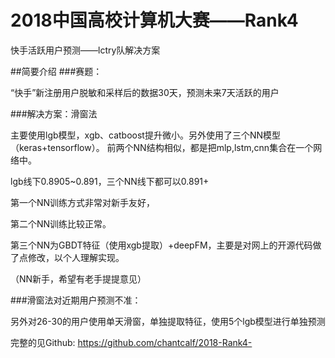 # 2018中国高校计算机大赛——Rank4 
快手活跃用户预测——lctry队解决方案

##简要介绍
###赛题：

“快手”新注册用户脱敏和采样后的数据30天，预测未来7天活跃的用户

###解决方案：滑窗法

主要使用lgb模型，xgb、catboost提升微小。另外使用了三个NN模型（keras+tensorflow）。
前两个NN结构相似，都是把mlp,lstm,cnn集合在一个网络中。

lgb线下0.8905~0.891，三个NN线下都可以0.891+

第一个NN训练方式非常对新手友好，

第二个NN训练比较正常。

第三个NN为GBDT特征（使用xgb提取）+deepFM，主要是对网上的开源代码做了点修改，以个人理解实现。

（NN新手，希望有老手提提意见）

###滑窗法对近期用户预测不准：

另外对26-30的用户使用单天滑窗，单独提取特征，使用5个lgb模型进行单独预测

完整的见Github: https://github.com/chantcalf/2018-Rank4-
